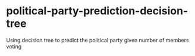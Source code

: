 # political-party-prediction-decision-tree
Using decision tree to predict the political party given number of members voting
